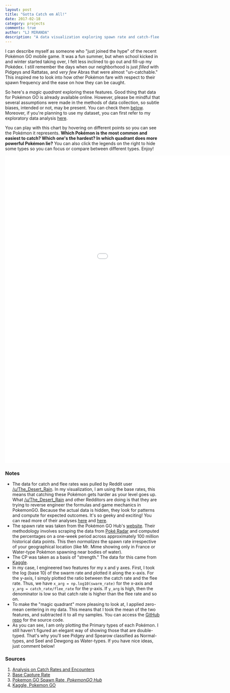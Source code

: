 ```yaml
---
layout: post
title: "Gotta Catch em All!"
date: 2017-02-18
category: projects
comments: true
author: "LJ MIRANDA"
description: "A data visualization exploring spawn rate and catch-flee ratios of Gen 1 Pokemon in Pokemon GO."
---
```


I can describe myself as someone who "just joined the hype" of the recent Pok&eacute;mon GO mobile game. It was a fun summer, but when school kicked in
and winter started taking over, I felt less inclined to go out and fill-up my Pok&eacute;dex. I still remember the days when our neighborhood is just _filled_ with Pidgeys and Rattatas, and _very few_ Abras that were almost "un-catchable." This inspired me to look into how other Pok&eacute;mon fare with respect to their spawn frequency and the ease on how they can be caught.  

So here's a _magic quadrant_ exploring these features. Good thing that data for Pok&eacute;mon GO is already available online. However, please be mindful that several assumptions were made in the methods of data collection, so subtle biases, intended or not, may be present. You can check them [below](#notes). Moreover, if you're planning to use my dataset, you can first refer to my exploratory data analysis [here](https://github.com/ljvmiranda921/pkmn/blob/master/Exploratory%20Data%20Analysis%20of%20Pokemon%20GO%20Dataset.ipynb).

You can play with this chart by hovering on different points so you can see the Pok&eacute;mon it represents. __Which Pok&eacute;mon is the most common and easiest to catch? Which one's the hardest? In which quadrant does more powerful Pok&eacute;mon lie?__ You can also click the legends on the right to hide some types so you can focus or compare between different types. Enjoy!  

<iframe width="1200" height="1000" frameborder="0" scrolling="no" src="//plot.ly/~ljvmiranda/51.embed"></iframe>

### Notes

- The data for catch and flee rates was pulled by Reddit user [/u/The_Desert_Rain](https://www.reddit.com/user/The_Desert_Rain). In my visualization, I am using the base rates, this means that catching these Pok&eacute;mon gets harder as your level goes up. What [/u/The_Desert_Rain](https://www.reddit.com/user/The_Desert_Rain) and other Redditors are doing is that they are trying to reverse engineer the formulas and game mechanics in PokemonGO. Because the actual data is hidden, they look for patterns and compute for expected outcomes. It's so geeky and exciting! You can read more of their analyses [here](https://www.reddit.com/r/TheSilphRoad/comments/4vs70r/analysis_on_catch_rates_and_encounters/) and [here](https://www.reddit.com/r/TheSilphRoad/comments/4v52le/base_capture_rate/).
- The spawn rate was taken from the Pok&eacute;mon GO Hub's [website](https://pokemongohub.net/pokemon-go-spawn-rate/). Their methodology involves scraping the data from [Pok&eacute; Radar](http://www.pokeradar.io/) and computed the percentages on a one-week period across approximately 100 million historical data points. This then _normalizes_ the spawn rate irrespective of your geographical location (like Mr. Mime showing only in France or Water-type Pok&eacute;mon spawning near bodies of water).
- The CP was taken as a basis of "strength." The data for this came from [Kaggle](https://www.kaggle.com/abcsds/pokemongo).
- In my case, I engineered two features for my x and y axes. First, I took the log (base 10) of the swarm rate and plotted it along the x-axis. For the y-axis, I simply plotted the ratio between the catch rate and the flee rate. Thus, we have `x_arg = np.log10(swarm_rate)` for the x-axis and `y_arg = catch_rate/flee_rate` for the y-axis. If `y_arg` is high, then the denominator is low so that catch rate is higher than the flee rate and so on.
- To make the "magic quadrant" more pleasing to look at, I applied zero-mean centering in my data. This means that I took the mean of the two features, and subtracted it to all my samples. You can access the [GitHub repo](https://github.com/ljvmiranda921/pkmn) for the source code.
- As you can see, I am only plotting the Primary types of each Pok&eacute;mon. I still haven't figured an elegant way of showing those that are double-typed. That's why you'll see Pidgey and Spearow classified as Normal-types, and Seel and Dewgong as Water-types. If you have nice ideas, just comment below!

### Sources
1. [Analysis on Catch Rates and Encounters](https://www.reddit.com/r/TheSilphRoad/comments/4vs70r/analysis_on_catch_rates_and_encounters/)
2. [Base Capture Rate](https://www.reddit.com/r/TheSilphRoad/comments/4v52le/base_capture_rate/)
3. [Pokemon GO Spawn Rate, _PokemonGO Hub_](https://pokemongohub.net/pokemon-go-spawn-rate/)
4. [Kaggle, Pokemon GO](https://www.kaggle.com/abcsds/pokemongo)

